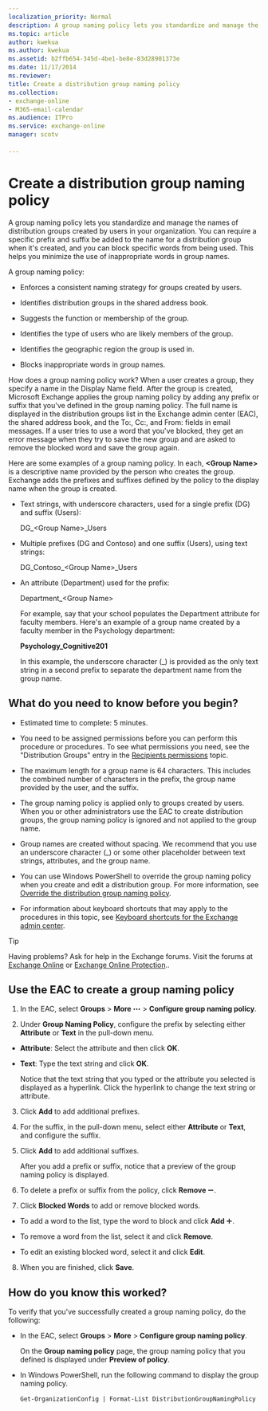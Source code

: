 ```yaml
---
localization_priority: Normal
description: A group naming policy lets you standardize and manage the names of distribution groups created by users in your organization. You can require a specific prefix and suffix be added to the name for a distribution group when it's created, and you can block specific words from being used. This helps you minimize the use of inappropriate words in group names.
ms.topic: article
author: kwekua
ms.author: kwekua
ms.assetid: b2ffb654-345d-4be1-be8e-83d28901373e
ms.date: 11/17/2014
ms.reviewer: 
title: Create a distribution group naming policy
ms.collection: 
- exchange-online
- M365-email-calendar
ms.audience: ITPro
ms.service: exchange-online
manager: scotv

---
```


# Create a distribution group naming policy

A group naming policy lets you standardize and manage the names of distribution groups created by users in your organization. You can require a specific prefix and suffix be added to the name for a distribution group when it's created, and you can block specific words from being used. This helps you minimize the use of inappropriate words in group names.

A group naming policy:

- Enforces a consistent naming strategy for groups created by users.

- Identifies distribution groups in the shared address book.

- Suggests the function or membership of the group.

- Identifies the type of users who are likely members of the group.

- Identifies the geographic region the group is used in.

- Blocks inappropriate words in group names.

How does a group naming policy work? When a user creates a group, they specify a name in the Display Name field. After the group is created, Microsoft Exchange applies the group naming policy by adding any prefix or suffix that you've defined in the group naming policy. The full name is displayed in the distribution groups list in the Exchange admin center (EAC), the shared address book, and the To:, Cc:, and From: fields in email messages. If a user tries to use a word that you've blocked, they get an error message when they try to save the new group and are asked to remove the blocked word and save the group again.

Here are some examples of a group naming policy. In each, **\<Group Name\>** is a descriptive name provided by the person who creates the group. Exchange adds the prefixes and suffixes defined by the policy to the display name when the group is created.

- Text strings, with underscore characters, used for a single prefix (DG) and suffix (Users):

    DG_\<Group Name\>_Users

- Multiple prefixes (DG and Contoso) and one suffix (Users), using text strings:

    DG_Contoso_\<Group Name\>_Users

- An attribute (Department) used for the prefix:

    Department_\<Group Name\>

    For example, say that your school populates the Department attribute for faculty members. Here's an example of a group name created by a faculty member in the Psychology department:

    **Psychology_Cognitive201**

    In this example, the underscore character (_) is provided as the only text string in a second prefix to separate the department name from the group name.

## What do you need to know before you begin?

- Estimated time to complete: 5 minutes.

- You need to be assigned permissions before you can perform this procedure or procedures. To see what permissions you need, see the "Distribution Groups" entry in the [Recipients permissions](https://technet.microsoft.com/library/5b690bcb-c6df-4511-90e1-08ca91f43b37.aspx) topic.

- The maximum length for a group name is 64 characters. This includes the combined number of characters in the prefix, the group name provided by the user, and the suffix.

- The group naming policy is applied only to groups created by users. When you or other administrators use the EAC to create distribution groups, the group naming policy is ignored and not applied to the group name.

- Group names are created without spacing. We recommend that you use an underscore character (_) or some other placeholder between text strings, attributes, and the group name.

- You can use Windows PowerShell to override the group naming policy when you create and edit a distribution group. For more information, see [Override the distribution group naming policy](override-group-naming-policy.md).

- For information about keyboard shortcuts that may apply to the procedures in this topic, see [Keyboard shortcuts for the Exchange admin center](../../accessibility/keyboard-shortcuts-in-admin-center.md).

> [!TIP]
> Having problems? Ask for help in the Exchange forums. Visit the forums at [Exchange Online](https://go.microsoft.com/fwlink/p/?linkId=267542) or [Exchange Online Protection](https://go.microsoft.com/fwlink/p/?linkId=285351)..

## Use the EAC to create a group naming policy

1. In the EAC, select **Groups** \> **More** ![More Options Icon](../../media/ITPro_EAC_MoreOptionsIcon.gif) \> **Configure group naming policy**.

2. Under **Group Naming Policy**, configure the prefix by selecting either **Attribute** or **Text** in the pull-down menu.

  - **Attribute**: Select the attribute and then click **OK**.

  - **Text**: Type the text string and click **OK**.

    Notice that the text string that you typed or the attribute you selected is displayed as a hyperlink. Click the hyperlink to change the text string or attribute.

3. Click **Add** to add additional prefixes.

4. For the suffix, in the pull-down menu, select either **Attribute** or **Text**, and configure the suffix.

5. Click **Add** to add additional suffixes.

    After you add a prefix or suffix, notice that a preview of the group naming policy is displayed.

6. To delete a prefix or suffix from the policy, click **Remove** ![Remove icon](../../media/ITPro_EAC_RemoveIcon.gif).

7. Click **Blocked Words** to add or remove blocked words.

  - To add a word to the list, type the word to block and click **Add** ![Add Icon](../../media/ITPro_EAC_AddIcon.gif).

  - To remove a word from the list, select it and click **Remove**.

  - To edit an existing blocked word, select it and click **Edit**.

8. When you are finished, click **Save**.

## How do you know this worked?

To verify that you've successfully created a group naming policy, do the following:

- In the EAC, select **Groups** \> **More** \> **Configure group naming policy**.

    On the **Group naming policy** page, the group naming policy that you defined is displayed under **Preview of policy**.

- In Windows PowerShell, run the following command to display the group naming policy.

  ```
  Get-OrganizationConfig | Format-List DistributionGroupNamingPolicy
  ```



